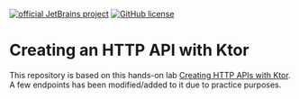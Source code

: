 [![official JetBrains project](https://jb.gg/badges/official.svg)](https://confluence.jetbrains.com/display/ALL/JetBrains+on+GitHub)
[![GitHub license](https://img.shields.io/badge/license-Apache%20License%202.0-blue.svg?style=flat)](https://www.apache.org/licenses/LICENSE-2.0)


# Creating an HTTP API with Ktor

This repository is based on this hands-on lab [Creating HTTP APIs with Ktor](https://play.kotlinlang.org/hands-on/Creating%20http%20apis%20with%20ktor/01_Introduction).
A few endpoints has been modified/added to it due to practice purposes.
